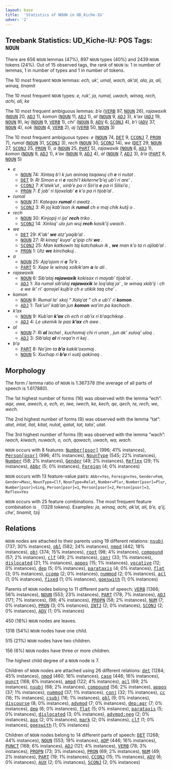 ```yaml
---
layout: base
title:  'Statistics of NOUN in UD_Kiche-IU'
udver: '2'
---
```


## Treebank Statistics: UD_Kiche-IU: POS Tags: `NOUN`

There are 656 `NOUN` lemmas (47%), 897 `NOUN` types (40%) and 2439 `NOUN` tokens (24%).
Out of 15 observed tags, the rank of `NOUN` is: 1 in number of lemmas, 1 in number of types and 1 in number of tokens.

The 10 most frequent `NOUN` lemmas: <em>ech, ukʼ, umal, wach, akʼal, ala, ja, ali, winaq, tinamit</em>

The 10 most frequent `NOUN` types:  <em>e, rukʼ, ja, rumal, uwach, winaq, rech, achi, ali, ke</em>

The 10 most frequent ambiguous lemmas: <em>bʼe</em> (<tt><a href="quc_iu-pos-VERB.html">VERB</a></tt> 97, <tt><a href="quc_iu-pos-NOUN.html">NOUN</a></tt> 26), <em>rajawaxik</em> (<tt><a href="quc_iu-pos-NOUN.html">NOUN</a></tt> 20, <tt><a href="quc_iu-pos-ADJ.html">ADJ</a></tt> 1), <em>komon</em> (<tt><a href="quc_iu-pos-NOUN.html">NOUN</a></tt> 11, <tt><a href="quc_iu-pos-ADJ.html">ADJ</a></tt> 1), <em>al</em> (<tt><a href="quc_iu-pos-NOUN.html">NOUN</a></tt> 9, <tt><a href="quc_iu-pos-ADJ.html">ADJ</a></tt> 3), <em>kʼax</em> (<tt><a href="quc_iu-pos-ADJ.html">ADJ</a></tt> 19, <tt><a href="quc_iu-pos-NOUN.html">NOUN</a></tt> 9), <em>lej</em> (<tt><a href="quc_iu-pos-NOUN.html">NOUN</a></tt> 9, <tt><a href="quc_iu-pos-VERB.html">VERB</a></tt> 1), <em>chiʼ</em> (<tt><a href="quc_iu-pos-NOUN.html">NOUN</a></tt> 8, <tt><a href="quc_iu-pos-ADV.html">ADV</a></tt> 6, <tt><a href="quc_iu-pos-SCONJ.html">SCONJ</a></tt> 4), <em>bʼi</em> (<tt><a href="quc_iu-pos-ADV.html">ADV</a></tt> 37, <tt><a href="quc_iu-pos-NOUN.html">NOUN</a></tt> 4), <em>sok</em> (<tt><a href="quc_iu-pos-NOUN.html">NOUN</a></tt> 4, <tt><a href="quc_iu-pos-VERB.html">VERB</a></tt> 2), <em>aj</em> (<tt><a href="quc_iu-pos-VERB.html">VERB</a></tt> 50, <tt><a href="quc_iu-pos-NOUN.html">NOUN</a></tt> 3)

The 10 most frequent ambiguous types:  <em>e</em> (<tt><a href="quc_iu-pos-NOUN.html">NOUN</a></tt> 74, <tt><a href="quc_iu-pos-DET.html">DET</a></tt> 9, <tt><a href="quc_iu-pos-CCONJ.html">CCONJ</a></tt> 7, <tt><a href="quc_iu-pos-PRON.html">PRON</a></tt> 7), <em>rumal</em> (<tt><a href="quc_iu-pos-NOUN.html">NOUN</a></tt> 31, <tt><a href="quc_iu-pos-SCONJ.html">SCONJ</a></tt> 3), <em>rech</em> (<tt><a href="quc_iu-pos-NOUN.html">NOUN</a></tt> 30, <tt><a href="quc_iu-pos-SCONJ.html">SCONJ</a></tt> 14), <em>we</em> (<tt><a href="quc_iu-pos-DET.html">DET</a></tt> 29, <tt><a href="quc_iu-pos-NOUN.html">NOUN</a></tt> 27, <tt><a href="quc_iu-pos-SCONJ.html">SCONJ</a></tt> 25, <tt><a href="quc_iu-pos-PRON.html">PRON</a></tt> 1), <em>a</em> (<tt><a href="quc_iu-pos-NOUN.html">NOUN</a></tt> 25, <tt><a href="quc_iu-pos-PART.html">PART</a></tt> 5), <em>rajawaxik</em> (<tt><a href="quc_iu-pos-NOUN.html">NOUN</a></tt> 6, <tt><a href="quc_iu-pos-ADJ.html">ADJ</a></tt> 1), <em>komon</em> (<tt><a href="quc_iu-pos-NOUN.html">NOUN</a></tt> 9, <tt><a href="quc_iu-pos-ADJ.html">ADJ</a></tt> 1), <em>kʼax</em> (<tt><a href="quc_iu-pos-NOUN.html">NOUN</a></tt> 9, <tt><a href="quc_iu-pos-ADJ.html">ADJ</a></tt> 4), <em>al</em> (<tt><a href="quc_iu-pos-NOUN.html">NOUN</a></tt> 7, <tt><a href="quc_iu-pos-ADJ.html">ADJ</a></tt> 3), <em>bʼa</em> (<tt><a href="quc_iu-pos-PART.html">PART</a></tt> 8, <tt><a href="quc_iu-pos-NOUN.html">NOUN</a></tt> 5)


* <em>e</em>
  * <tt><a href="quc_iu-pos-NOUN.html">NOUN</a></tt> 74: <em>Xintaq bʼi k jun aninaq taqawuj ch <b>e</b> ri nutat .</em>
  * <tt><a href="quc_iu-pos-DET.html">DET</a></tt> 9: <em>Ri Simon e ri <b>e</b> rachiʼl kkiterneʼbʼej ubʼi ri areʼ .</em>
  * <tt><a href="quc_iu-pos-CCONJ.html">CCONJ</a></tt> 7: <em>Kʼatekʼut , xinbʼe pa ri Siriʼa <b>e</b> pa ri Silisiʼa ;</em>
  * <tt><a href="quc_iu-pos-PRON.html">PRON</a></tt> 7: <em>E jobʼ ri tijoxelabʼ <b>e</b> kʼo pa ri tijobʼal .</em>
* <em>rumal</em>
  * <tt><a href="quc_iu-pos-NOUN.html">NOUN</a></tt> 31: <em>Kateqax <b>rumal</b> ri awatz .</em>
  * <tt><a href="quc_iu-pos-SCONJ.html">SCONJ</a></tt> 3: <em>Ri joj kabʼison ik <b>rumal</b> ch e maj chik kutij o .</em>
* <em>rech</em>
  * <tt><a href="quc_iu-pos-NOUN.html">NOUN</a></tt> 30: <em>Kinjopij ri ijaʼ <b>rech</b> triko .</em>
  * <tt><a href="quc_iu-pos-SCONJ.html">SCONJ</a></tt> 14: <em>Xinloqʼ ulo jun wuj <b>rech</b> kasikʼij uwach .</em>
* <em>we</em>
  * <tt><a href="quc_iu-pos-DET.html">DET</a></tt> 29: <em>Kʼakʼ <b>we</b> atzʼyaqibʼal .</em>
  * <tt><a href="quc_iu-pos-NOUN.html">NOUN</a></tt> 27: <em>Ri kinaqʼ kuyaʼ qʼipip chi <b>we</b> .</em>
  * <tt><a href="quc_iu-pos-SCONJ.html">SCONJ</a></tt> 25: <em>Man katkowin taj katchakun ik , <b>we</b> man kʼo ta ri ajilabʼal .</em>
  * <tt><a href="quc_iu-pos-PRON.html">PRON</a></tt> 1: <em>Utz <b>we</b> kinchakuj .</em>
* <em>a</em>
  * <tt><a href="quc_iu-pos-NOUN.html">NOUN</a></tt> 25: <em>Ajqʼojom ri <b>a</b> Teʼk .</em>
  * <tt><a href="quc_iu-pos-PART.html">PART</a></tt> 5: <em>Xepe le winaq xolkikʼam <b>a</b> le ali .</em>
* <em>rajawaxik</em>
  * <tt><a href="quc_iu-pos-NOUN.html">NOUN</a></tt> 6: <em>Sibʼalaj <b>rajawaxik</b> kokisax ri mayabʼ tijobʼal .</em>
  * <tt><a href="quc_iu-pos-ADJ.html">ADJ</a></tt> 1: <em>Xa rumal sibʼalaj <b>rajawaxik</b> le loqʼalaj jaʼ , le winaq xkibʼij : ch e we ikʼ riʼ qonojel kujbʼe ch e utikik taq cheʼ .</em>
* <em>komon</em>
  * <tt><a href="quc_iu-pos-NOUN.html">NOUN</a></tt> 9: <em>Rumal laʼ xkoj “ Xalqʼat ” ch e ubʼiʼ ri <b>komon</b> .</em>
  * <tt><a href="quc_iu-pos-ADJ.html">ADJ</a></tt> 1: <em>Tekʼuriʼ kabʼan jun <b>komon</b> waʼim pa kachoch .</em>
* <em>kʼax</em>
  * <tt><a href="quc_iu-pos-NOUN.html">NOUN</a></tt> 9: <em>Kubʼan <b>kʼax</b> ch ech ri abʼix ri bʼaqchikop .</em>
  * <tt><a href="quc_iu-pos-ADJ.html">ADJ</a></tt> 4: <em>Le ukemik le pas <b>kʼax</b> ch awe .</em>
* <em>al</em>
  * <tt><a href="quc_iu-pos-NOUN.html">NOUN</a></tt> 7: <em>Ri <b>al</b> Ixchel , kuchomaj chi ri unan , jun akʼ xuloqʼ uloq .</em>
  * <tt><a href="quc_iu-pos-ADJ.html">ADJ</a></tt> 3: <em>Sibʼalaj <b>al</b> ri reqaʼn ri kej .</em>
* <em>bʼa</em>
  * <tt><a href="quc_iu-pos-PART.html">PART</a></tt> 8: <em>Noʼjim ta <b>bʼa</b> kakikʼoxomaj .</em>
  * <tt><a href="quc_iu-pos-NOUN.html">NOUN</a></tt> 5: <em>Xuchap ri <b>bʼa</b> ri xutij qakinaq .</em>

## Morphology

The form / lemma ratio of `NOUN` is 1.367378 (the average of all parts of speech is 1.617880).

The 1st highest number of forms (16) was observed with the lemma “ech”: <em>aqe, awe, awech, e, ech, er, iwe, iwech, ke, kech, qe, qech, re, rech, we, wech</em>.

The 2nd highest number of forms (9) was observed with the lemma “tat”: <em>atat, intat, itat, kitat, nutat, qatat, tat, tataʼ, utat</em>.

The 3rd highest number of forms (9) was observed with the lemma “wach”: <em>iwach, kiwach, nuwach, o, och, qawach, uwach, wa, wach</em>.

`NOUN` occurs with 8 features: <tt><a href="quc_iu-feat-Number-psor.html">Number[psor]</a></tt> (996; 41% instances), <tt><a href="quc_iu-feat-Person-psor.html">Person[psor]</a></tt> (996; 41% instances), <tt><a href="quc_iu-feat-NounType.html">NounType</a></tt> (545; 22% instances), <tt><a href="quc_iu-feat-Number.html">Number</a></tt> (58; 2% instances), <tt><a href="quc_iu-feat-Gender.html">Gender</a></tt> (49; 2% instances), <tt><a href="quc_iu-feat-Reflex.html">Reflex</a></tt> (29; 1% instances), <tt><a href="quc_iu-feat-Abbr.html">Abbr</a></tt> (5; 0% instances), <tt><a href="quc_iu-feat-Foreign.html">Foreign</a></tt> (4; 0% instances)

`NOUN` occurs with 13 feature-value pairs: `Abbr=Yes`, `Foreign=Yes`, `Gender=Fem`, `Gender=Masc`, `NounType=Clf`, `NounType=Relat`, `Number=Plur`, `Number[psor]=Plur`, `Number[psor]=Sing`, `Person[psor]=1`, `Person[psor]=2`, `Person[psor]=3`, `Reflex=Yes`

`NOUN` occurs with 25 feature combinations.
The most frequent feature combination is `_` (1328 tokens).
Examples: <em>ja, winaq, achi, akʼal, ali, bʼe, qʼij, cheʼ, tinamit, tzij</em>


## Relations

`NOUN` nodes are attached to their parents using 19 different relations: <tt><a href="quc_iu-dep-nsubj.html">nsubj</a></tt> (737; 30% instances), <tt><a href="quc_iu-dep-obl.html">obl</a></tt> (582; 24% instances), <tt><a href="quc_iu-dep-nmod.html">nmod</a></tt> (442; 18% instances), <tt><a href="quc_iu-dep-obj.html">obj</a></tt> (374; 15% instances), <tt><a href="quc_iu-dep-root.html">root</a></tt> (98; 4% instances), <tt><a href="quc_iu-dep-compound.html">compound</a></tt> (57; 2% instances), <tt><a href="quc_iu-dep-clf.html">clf</a></tt> (49; 2% instances), <tt><a href="quc_iu-dep-conj.html">conj</a></tt> (33; 1% instances), <tt><a href="quc_iu-dep-dislocated.html">dislocated</a></tt> (21; 1% instances), <tt><a href="quc_iu-dep-appos.html">appos</a></tt> (15; 1% instances), <tt><a href="quc_iu-dep-vocative.html">vocative</a></tt> (12; 0% instances), <tt><a href="quc_iu-dep-dep.html">dep</a></tt> (5; 0% instances), <tt><a href="quc_iu-dep-parataxis.html">parataxis</a></tt> (4; 0% instances), <tt><a href="quc_iu-dep-flat.html">flat</a></tt> (3; 0% instances), <tt><a href="quc_iu-dep-ccomp.html">ccomp</a></tt> (2; 0% instances), <tt><a href="quc_iu-dep-nummod.html">nummod</a></tt> (2; 0% instances), <tt><a href="quc_iu-dep-acl.html">acl</a></tt> (1; 0% instances), <tt><a href="quc_iu-dep-fixed.html">fixed</a></tt> (1; 0% instances), <tt><a href="quc_iu-dep-goeswith.html">goeswith</a></tt> (1; 0% instances)

Parents of `NOUN` nodes belong to 11 different parts of speech: <tt><a href="quc_iu-pos-VERB.html">VERB</a></tt> (1366; 56% instances), <tt><a href="quc_iu-pos-NOUN.html">NOUN</a></tt> (553; 23% instances), <tt><a href="quc_iu-pos-PART.html">PART</a></tt> (178; 7% instances), <tt><a href="quc_iu-pos-ADJ.html">ADJ</a></tt> (171; 7% instances),  (98; 4% instances), <tt><a href="quc_iu-pos-PROPN.html">PROPN</a></tt> (58; 2% instances), <tt><a href="quc_iu-pos-NUM.html">NUM</a></tt> (7; 0% instances), <tt><a href="quc_iu-pos-PRON.html">PRON</a></tt> (3; 0% instances), <tt><a href="quc_iu-pos-INTJ.html">INTJ</a></tt> (2; 0% instances), <tt><a href="quc_iu-pos-SCONJ.html">SCONJ</a></tt> (2; 0% instances), <tt><a href="quc_iu-pos-ADV.html">ADV</a></tt> (1; 0% instances)

450 (18%) `NOUN` nodes are leaves.

1318 (54%) `NOUN` nodes have one child.

515 (21%) `NOUN` nodes have two children.

156 (6%) `NOUN` nodes have three or more children.

The highest child degree of a `NOUN` node is 7.

Children of `NOUN` nodes are attached using 26 different relations: <tt><a href="quc_iu-dep-det.html">det</a></tt> (1284; 45% instances), <tt><a href="quc_iu-dep-nmod.html">nmod</a></tt> (460; 16% instances), <tt><a href="quc_iu-dep-case.html">case</a></tt> (446; 16% instances), <tt><a href="quc_iu-dep-punct.html">punct</a></tt> (168; 6% instances), <tt><a href="quc_iu-dep-amod.html">amod</a></tt> (122; 4% instances), <tt><a href="quc_iu-dep-acl.html">acl</a></tt> (69; 2% instances), <tt><a href="quc_iu-dep-nsubj.html">nsubj</a></tt> (68; 2% instances), <tt><a href="quc_iu-dep-compound.html">compound</a></tt> (56; 2% instances), <tt><a href="quc_iu-dep-appos.html">appos</a></tt> (37; 1% instances), <tt><a href="quc_iu-dep-nummod.html">nummod</a></tt> (37; 1% instances), <tt><a href="quc_iu-dep-conj.html">conj</a></tt> (32; 1% instances), <tt><a href="quc_iu-dep-cc.html">cc</a></tt> (16; 1% instances), <tt><a href="quc_iu-dep-csubj.html">csubj</a></tt> (16; 1% instances), <tt><a href="quc_iu-dep-obl.html">obl</a></tt> (9; 0% instances), <tt><a href="quc_iu-dep-discourse.html">discourse</a></tt> (8; 0% instances), <tt><a href="quc_iu-dep-advmod.html">advmod</a></tt> (7; 0% instances), <tt><a href="quc_iu-dep-dep-agr.html">dep:agr</a></tt> (7; 0% instances), <tt><a href="quc_iu-dep-dep.html">dep</a></tt> (6; 0% instances), <tt><a href="quc_iu-dep-flat.html">flat</a></tt> (5; 0% instances), <tt><a href="quc_iu-dep-parataxis.html">parataxis</a></tt> (5; 0% instances), <tt><a href="quc_iu-dep-dislocated.html">dislocated</a></tt> (3; 0% instances), <tt><a href="quc_iu-dep-advmod-neg.html">advmod:neg</a></tt> (2; 0% instances), <tt><a href="quc_iu-dep-aux.html">aux</a></tt> (2; 0% instances), <tt><a href="quc_iu-dep-mark.html">mark</a></tt> (2; 0% instances), <tt><a href="quc_iu-dep-clf.html">clf</a></tt> (1; 0% instances), <tt><a href="quc_iu-dep-goeswith.html">goeswith</a></tt> (1; 0% instances)

Children of `NOUN` nodes belong to 14 different parts of speech: <tt><a href="quc_iu-pos-DET.html">DET</a></tt> (1268; 44% instances), <tt><a href="quc_iu-pos-NOUN.html">NOUN</a></tt> (553; 19% instances), <tt><a href="quc_iu-pos-ADP.html">ADP</a></tt> (446; 16% instances), <tt><a href="quc_iu-pos-PUNCT.html">PUNCT</a></tt> (168; 6% instances), <tt><a href="quc_iu-pos-ADJ.html">ADJ</a></tt> (121; 4% instances), <tt><a href="quc_iu-pos-VERB.html">VERB</a></tt> (78; 3% instances), <tt><a href="quc_iu-pos-PROPN.html">PROPN</a></tt> (73; 3% instances), <tt><a href="quc_iu-pos-PRON.html">PRON</a></tt> (69; 2% instances), <tt><a href="quc_iu-pos-NUM.html">NUM</a></tt> (49; 2% instances), <tt><a href="quc_iu-pos-PART.html">PART</a></tt> (19; 1% instances), <tt><a href="quc_iu-pos-CCONJ.html">CCONJ</a></tt> (15; 1% instances), <tt><a href="quc_iu-pos-ADV.html">ADV</a></tt> (6; 0% instances), <tt><a href="quc_iu-pos-AUX.html">AUX</a></tt> (2; 0% instances), <tt><a href="quc_iu-pos-SCONJ.html">SCONJ</a></tt> (2; 0% instances)

